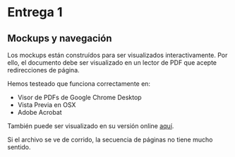 # Entrega 1

## Mockups y navegación

Los mockups están construídos para ser visualizados interactivamente. Por ello, el documento debe ser visualizado en un lector de PDF que acepte redirecciones de página.

Hemos testeado que funciona correctamente en:
- Visor de PDFs de Google Chrome Desktop
- Vista Previa en OSX
- Adobe Acrobat

También puede ser visualizado en su versión online [aquí](https://balsamiq.cloud/ssnl1q/piqut6d/r2278?f=N4IgUiBcAMA0IDkpxAYWfAMlAjPAQrvALJEgBaGIA0lANqgBOUIAIgJwCsAbCAL6wmLDgFEAYv0EhmkEO2jdCAobPwBBAOwTl0liM4AmJVJkgDADgAs0SSpAaRAZke3ds6K3MbXpse0vmPiwa7DjaJiz4BjjGdqzqgTqm3JyOBkGy5mrc6EksjtBqsW5y7BwZINxlahWc5iJKALp8QA%3D).

Si el archivo se ve de corrido, la secuencia de páginas no tiene mucho sentido.
